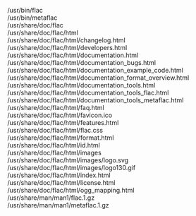 /usr/bin/flac  
/usr/bin/metaflac  
/usr/share/doc/flac  
/usr/share/doc/flac/html  
/usr/share/doc/flac/html/changelog.html  
/usr/share/doc/flac/html/developers.html  
/usr/share/doc/flac/html/documentation.html  
/usr/share/doc/flac/html/documentation\_bugs.html  
/usr/share/doc/flac/html/documentation\_example\_code.html  
/usr/share/doc/flac/html/documentation\_format\_overview.html  
/usr/share/doc/flac/html/documentation\_tools.html  
/usr/share/doc/flac/html/documentation\_tools\_flac.html  
/usr/share/doc/flac/html/documentation\_tools\_metaflac.html  
/usr/share/doc/flac/html/faq.html  
/usr/share/doc/flac/html/favicon.ico  
/usr/share/doc/flac/html/features.html  
/usr/share/doc/flac/html/flac.css  
/usr/share/doc/flac/html/format.html  
/usr/share/doc/flac/html/id.html  
/usr/share/doc/flac/html/images  
/usr/share/doc/flac/html/images/logo.svg  
/usr/share/doc/flac/html/images/logo130.gif  
/usr/share/doc/flac/html/index.html  
/usr/share/doc/flac/html/license.html  
/usr/share/doc/flac/html/ogg\_mapping.html  
/usr/share/man/man1/flac.1.gz  
/usr/share/man/man1/metaflac.1.gz  
